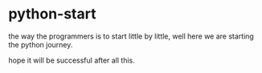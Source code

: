 # python-start

the way the programmers is to start little by little, well here we are starting the python journey.

hope it will be successful after all this.
